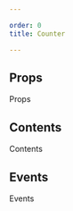```yaml
---

order: 0
title: Counter

---
```

 
## Props
 
Props
 
## Contents
 
Contents
 
## Events
 
Events
 
